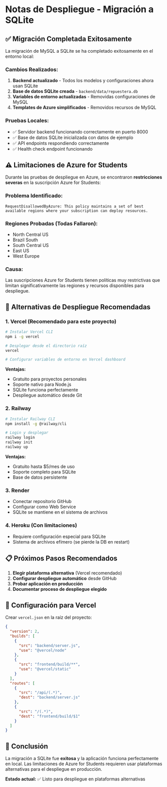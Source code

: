 # Notas de Despliegue - Migración a SQLite

## ✅ Migración Completada Exitosamente

La migración de MySQL a SQLite se ha completado exitosamente en el entorno local:

### Cambios Realizados:

1. **Backend actualizado** - Todos los modelos y configuraciones ahora usan SQLite
2. **Base de datos SQLite creada** - `backend/data/repuestera.db`
3. **Variables de entorno actualizadas** - Removidas configuraciones de MySQL
4. **Templates de Azure simplificados** - Removidos recursos de MySQL

### Pruebas Locales:

- ✅ Servidor backend funcionando correctamente en puerto 8000
- ✅ Base de datos SQLite inicializada con datos de ejemplo
- ✅ API endpoints respondiendo correctamente
- ✅ Health check endpoint funcionando

## ⚠️ Limitaciones de Azure for Students

Durante las pruebas de despliegue en Azure, se encontraron **restricciones severas** en la suscripción Azure for Students:

### Problema Identificado:
```
RequestDisallowedByAzure: This policy maintains a set of best available regions where your subscription can deploy resources.
```

### Regiones Probadas (Todas Fallaron):
- North Central US
- Brazil South  
- South Central US
- East US
- West Europe

### Causa:
Las suscripciones Azure for Students tienen políticas muy restrictivas que limitan significativamente las regiones y recursos disponibles para despliegue.

## 🚀 Alternativas de Despliegue Recomendadas

### 1. **Vercel (Recomendado para este proyecto)**
```bash
# Instalar Vercel CLI
npm i -g vercel

# Desplegar desde el directorio raíz
vercel

# Configurar variables de entorno en Vercel dashboard
```

**Ventajas:**
- Gratuito para proyectos personales
- Soporte nativo para Node.js
- SQLite funciona perfectamente
- Despliegue automático desde Git

### 2. **Railway**
```bash
# Instalar Railway CLI
npm install -g @railway/cli

# Login y desplegar
railway login
railway init
railway up
```

**Ventajas:**
- Gratuito hasta $5/mes de uso
- Soporte completo para SQLite
- Base de datos persistente

### 3. **Render**
- Conectar repositorio GitHub
- Configurar como Web Service
- SQLite se mantiene en el sistema de archivos

### 4. **Heroku (Con limitaciones)**
- Requiere configuración especial para SQLite
- Sistema de archivos efímero (se pierde la DB en restart)

## 📋 Próximos Pasos Recomendados

1. **Elegir plataforma alternativa** (Vercel recomendado)
2. **Configurar despliegue automático** desde GitHub
3. **Probar aplicación en producción**
4. **Documentar proceso de despliegue elegido**

## 🔧 Configuración para Vercel

Crear `vercel.json` en la raíz del proyecto:

```json
{
  "version": 2,
  "builds": [
    {
      "src": "backend/server.js",
      "use": "@vercel/node"
    },
    {
      "src": "frontend/build/**",
      "use": "@vercel/static"
    }
  ],
  "routes": [
    {
      "src": "/api/(.*)",
      "dest": "backend/server.js"
    },
    {
      "src": "/(.*)",
      "dest": "frontend/build/$1"
    }
  ]
}
```

## 📝 Conclusión

La migración a SQLite fue **exitosa** y la aplicación funciona perfectamente en local. Las limitaciones de Azure for Students requieren usar plataformas alternativas para el despliegue en producción.

**Estado actual:** ✅ Listo para despliegue en plataformas alternativas